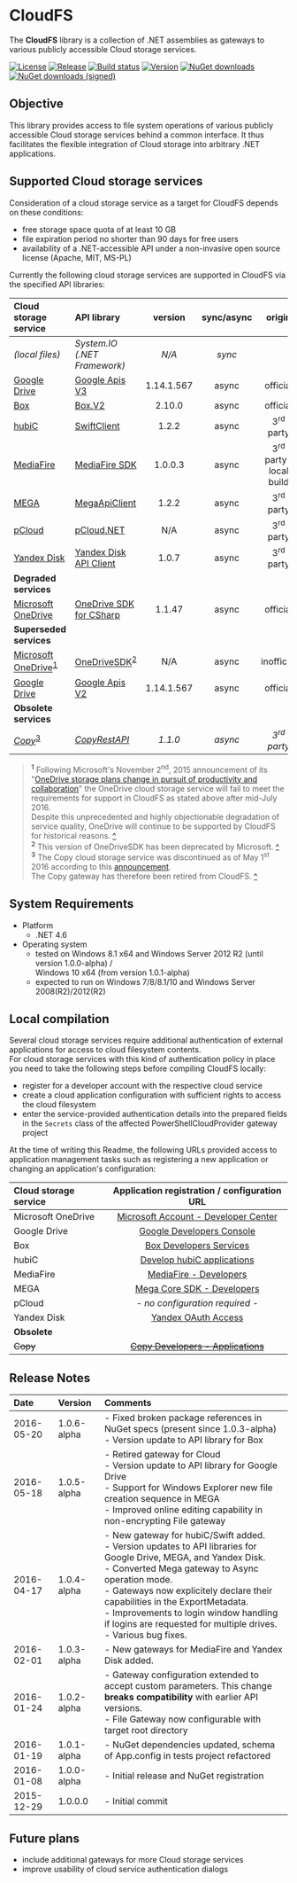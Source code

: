 # CloudFS
The **CloudFS** library is a collection of .NET assemblies as gateways to various publicly accessible Cloud storage services.

[![License](https://img.shields.io/github/license/mashape/apistatus.svg)](https://github.com/viciousviper/CloudFS/blob/master/LICENSE.md)
[![Release](https://img.shields.io/github/tag/viciousviper/CloudFS.svg)](https://github.com/viciousviper/CloudFS/releases)
[![Build status](https://ci.appveyor.com/api/projects/status/wjyq2wugi651ut0x/branch/master?svg=true)](https://ci.appveyor.com/project/viciousviper/cloudfs)
[![Version](https://img.shields.io/nuget/v/CloudFS.svg)](https://www.nuget.org/packages/CloudFS)
[![NuGet downloads](https://img.shields.io/nuget/dt/CloudFS.svg)](https://www.nuget.org/packages/CloudFS)
[![NuGet downloads (signed)](https://img.shields.io/nuget/dt/CloudFS-Signed.svg)](https://www.nuget.org/packages/CloudFS-Signed)

## Objective

This library provides access to file system operations of various publicly accessible Cloud storage services behind a common interface. It thus facilitates the flexible integration of Cloud storage into arbitrary .NET applications.

## Supported Cloud storage services

Consideration of a cloud storage service as a target for CloudFS depends on these conditions:

- free storage space quota of at least 10 GB
- file expiration period no shorter than 90 days for free users
- availability of a .NET-accessible API under a non-invasive open source license (Apache, MIT, MS-PL)

Currently the following cloud storage services are supported in CloudFS via the specified API libraries:

| Cloud storage service                                            | API library                                                             | version    | sync/async | origin    | status |
| :--------------------------------------------------------------- | :---------------------------------------------------------------------- | :--------: | :--------: | :-------: | :----: |
| *(local files)*                                                  | *System.IO (.NET Framework)*                                            | *N/A*      | *sync*     |           | stable |
| [Google Drive](https://drive.google.com/ "Google Drive")         | [Google Apis V3](https://github.com/google/google-api-dotnet-client)    | 1.14.1.567 | async      | official  | stable |
| [Box](https://app.box.com/ "Box")                                | [Box.V2](https://github.com/box/box-windows-sdk-v2)                     | 2.10.0     | async      | official  | stable |
| [hubiC](https://hubic.com/ "hubiC")                              | [SwiftClient](https://github.com/vtfuture/SwiftClient)                  | 1.2.2      | async      | 3<sup>rd</sup> party | stable |
| [MediaFire](https://www.mediafire.com "MediaFire")               | [MediaFire SDK](https://github.com/MediaFire/mediafire-csharp-open-sdk) | 1.0.0.3    | async      | 3<sup>rd</sup> party / local build | experimental |
| [MEGA](https://mega.co.nz/ "MEGA")                               | [MegaApiClient](https://github.com/gpailler/MegaApiClient)              | 1.2.2      | async      | 3<sup>rd</sup> party | stable |
| [pCloud](https://www.pcloud.com/ "pCloud")                       | [pCloud.NET](https://github.com/nirinchev/pCloud.NET)                   | N/A        | async      | 3<sup>rd</sup> party | stable |
| [Yandex Disk](https://disk.yandex.com/client/disk "Yandex Disk") | [Yandex Disk API Client](https://github.com/raidenyn/yandexdisk.client) | 1.0.7      | async      | 3<sup>rd</sup> party | stable |
| **Degraded services**                                            |
| [Microsoft OneDrive](https://onedrive.live.com/ "OneDrive")      | [OneDrive SDK for CSharp](https://github.com/OneDrive/onedrive-sdk-csharp) | 1.1.47     | async      | official  | stable |
| **Superseded services**                                            |
| [Microsoft OneDrive](https://onedrive.live.com/ "OneDrive-Legacy")<sup id="a1">[1](#f1)</sup> | [OneDriveSDK](https://github.com/OneDrive/onedrive-explorer-win)<sup id="a2">[2](#f2)</sup> | N/A        | async      | inofficial  | obsolete |
| [Google Drive](https://drive.google.com/ "Google Drive V2")      | [Google Apis V2](https://github.com/google/google-api-dotnet-client)    | 1.14.1.567 | async      | official  | stable |
| **Obsolete services**                                            |
| *[Copy](https://www.copy.com/ "Copy")*<sup id="a3">[3](#f3)</sup> | *[CopyRestAPI](https://github.com/saguiitay/CopyRestAPI)*              | *1.1.0*    | *async*    | *3<sup>rd</sup> party* | *retired* |

> <sup><b id="f1">1</b></sup> Following Microsoft's November 2<sup>nd</sup>, 2015 announcement of its "[OneDrive storage plans change in pursuit of productivity and collaboration](https://blog.onedrive.com/onedrive_changes/)" the OneDrive cloud storage service will fail to meet the requirements for support in CloudFS as stated above after mid-July 2016.<br/> Despite this unprecedented and highly objectionable degradation of service quality, OneDrive will continue to be supported by CloudFS for historical reasons. [^](#a1)<br/>
> <sup><b id="f2">2</b></sup> This version of OneDriveSDK has been deprecated by Microsoft. [^](#a2)<br/>
> <sup><b id="f3">3</b></sup> The Copy cloud storage service was discontinued as of May 1<sup>st</sup> 2016 according to this [announcement](https://www.copy.com/page/home;cs_login:login;;section:plans).<br/>The Copy gateway has therefore been retired from CloudFS. [^](#a3)<br/>


## System Requirements

- Platform
  - .NET 4.6
- Operating system
  - tested on Windows 8.1 x64 and Windows Server 2012 R2 (until version 1.0.0-alpha) /<br/>Windows 10 x64 (from version 1.0.1-alpha)
  - expected to run on Windows 7/8/8.1/10 and Windows Server 2008(R2)/2012(R2)

## Local compilation

Several cloud storage services require additional authentication of external applications for access to cloud filesystem contents.<br/>For cloud storage services with this kind of authentication policy in place you need to take the following steps before compiling CloudFS locally:

- register for a developer account with the respective cloud service
- create a cloud application configuration with sufficient rights to access the cloud filesystem
- enter the service-provided authentication details into the prepared fields in the `Secrets` class of the affected PowerShellCloudProvider gateway project

At the time of writing this Readme, the following URLs provided access to application management tasks such as registering a new application or changing an application's configuration:

| Cloud storage service | Application registration / configuration URL           |
| :-------------------- | :----------------------------------------------------: |
| Microsoft OneDrive    | [Microsoft Account - Developer Center](https://account.live.com/developers/applications/index) |
| Google Drive          | [Google Developers Console](https://console.developers.google.com) |
| Box                   | [Box Developers Services](https://app.box.com/developers/services/edit/) |
| hubiC                 | [Develop hubiC applications](https://hubic.com/home/browser/developers/) |
| MediaFire             | [MediaFire - Developers](https://www.mediafire.com/index.php#settings/applications) |
| MEGA                  | [Mega Core SDK - Developers](https://mega.nz/#sdk)     |
| pCloud                | *- no configuration required -*                        |
| Yandex Disk           | [Yandex OAuth Access](https://oauth.yandex.com/)       |
| **Obsolete**          |                                                        |
| <del>Copy</del>       | <del>[Copy Developers - Applications]()</del>          |

## Release Notes

| Date       | Version     | Comments                                                                       |
| :--------- | :---------- | :----------------------------------------------------------------------------- |
| 2016-05-20 | 1.0.6-alpha | - Fixed broken package references in NuGet specs (present since 1.0.3-alpha)<br/>- Version update to API library for Box |
| 2016-05-18 | 1.0.5-alpha | - Retired gateway for Cloud<br/>- Version update to API library for Google Drive<br/>- Support for Windows Explorer new file creation sequence in MEGA<br/>- Improved online editing capability in non-encrypting File gateway
| 2016-04-17 | 1.0.4-alpha | - New gateway for hubiC/Swift added.<br/>- Version updates to API libraries for Google Drive, MEGA, and Yandex Disk.<br/>- Converted Mega gateway to Async operation mode.<br/>- Gateways now explicitely declare their capabilities in the ExportMetadata.<br/>- Improvements to login window handling if logins are requested for multiple drives.<br/>- Various bug fixes. |
| 2016-02-01 | 1.0.3-alpha | - New gateways for MediaFire and Yandex Disk added.                            |
| 2016-01-24 | 1.0.2-alpha | - Gateway configuration extended to accept custom parameters. This change **breaks compatibility** with earlier API versions.<br/>- File Gateway now configurable with target root directory |
| 2016-01-19 | 1.0.1-alpha | - NuGet dependencies updated, schema of App.config in tests project refactored |
| 2016-01-08 | 1.0.0-alpha | - Initial release and NuGet registration                                       |
| 2015-12-29 | 1.0.0.0     | - Initial commit                                                               |

## Future plans

- include additional gateways for more Cloud storage services
- improve usability of cloud service authentication dialogs